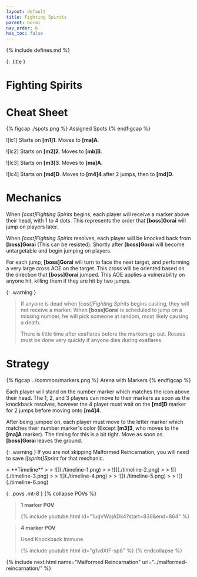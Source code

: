 ```yaml
---
layout: default
title: Fighting Spirits
parent: Gorai
nav_order: 6
has_toc: false
---
```


{% include defines.md %}

{: .title }
# Fighting Spirits

# Cheat Sheet

{% figcap ./spots.png %}
Assigned Spots
{% endfigcap %}

![lc1] Starts on **[m1]1**. Moves to **[ma]A**.

![lc2] Starts on **[m2]2**. Moves to **[mb]B**.

![lc3] Starts on **[m3]3**. Moves to **[ma]A**.

![lc4] Starts on **[md]D**. Moves to **[m4]4** after 2 jumps, then to
**[md]D**.

# Mechanics

When *[cast]Fighting Spirits* begins, each player will receive a marker above
their head, with 1 to 4 dots. This represents the order that **[boss]Gorai**
will jump on players later.

When *[cast]Fighting Spirits* resolves, each player will be knocked back from
**[boss]Gorai** (This can be resisted). Shortly after **[boss]Gorai** will
become untargetable and begin jumping on players.

For each jump, **[boss]Gorai** will turn to face the next target, and performing
a very large cross AOE on the target. This cross will be oriented based on the
direction that **[boss]Gorai** jumped. This AOE applies a vulnerability on
anyone hit, killing them if they are hit by two jumps.

{: .warning }
> If anyone is dead when *[cast]Fighting Spirits* begins casting, they will not
> receive a marker. When **[boss]Gorai** is scheduled to jump on a missing
> number, he will pick someone at random, most likely causing a death.
>
> There is little time after exaflares before the markers go out. Resses must be
> done very quickly if anyone dies during exaflares.

# Strategy

{% figcap ../common/markers.png %}
Arena with Markers
{% endfigcap %}

Each player will stand on the number marker which matches the icon above their
head. The 1, 2, and 3 players can move to their markers as soon as the knockback
resolves, however the 4 player must wait on the **[md]D** marker for 2 jumps
before moving onto **[m4]4**.

After being jumped on, each player must move to the letter marker which matches
their number marker's color (Except **[m3]3**, who moves to the **[ma]A**
marker). The timing for this is a bit tight. Move as soon as **[boss]Gorai**
leaves the ground.

{: .warning }
If you are not skipping Malformed Reincarnation, you will need to save
*![sprint]Sprint* for that mechanic.

<div class="column-grid clear half-width" markdown="1">
> **Timeline**
>
> ![](./timeline-1.png)
>
> ![](./timeline-2.png)
>
> ![](./timeline-3.png)
>
> ![](./timeline-4.png)
>
> ![](./timeline-5.png)
>
> ![](./timeline-6.png)
</div>

{: .povs .mt-8 }
{% collapse POVs %}
> **1 marker POV**
>
> {% include youtube.html id="1uqVWojADk4?start=836&end=864" %}

> **4 marker POV**
>
> Used Knockback Immune.
>
> {% include youtube.html id="g1vdXtF-sp8" %}
{% endcollapse %}

{% include next.html name="Malformed Reincarnation" url="../malformed-reincarnation/" %}
